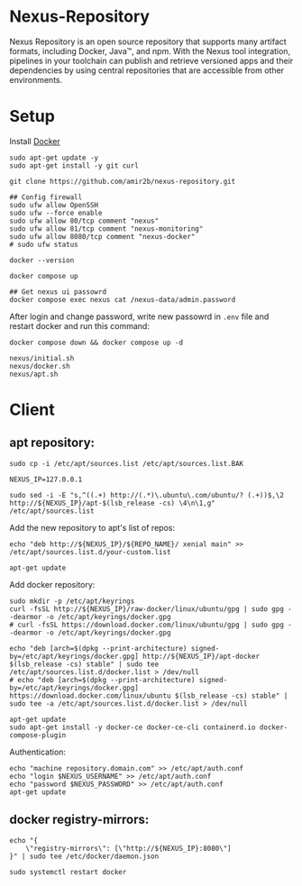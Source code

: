 # Nexus-Repository

Nexus Repository is an open source repository that supports many artifact formats, including Docker, Java™, and npm. With the Nexus tool integration, pipelines in your toolchain can publish and retrieve versioned apps and their dependencies by using central repositories that are accessible from other environments.

# Setup

Install [Docker](https://docs.docker.com/engine/install/ubuntu/)

```shell
sudo apt-get update -y
sudo apt-get install -y git curl

git clone https://github.com/amir2b/nexus-repository.git

## Config firewall
sudo ufw allow OpenSSH
sudo ufw --force enable
sudo ufw allow 80/tcp comment "nexus"
sudo ufw allow 81/tcp comment "nexus-monitoring"
sudo ufw allow 8080/tcp comment "nexus-docker"
# sudo ufw status

docker --version

docker compose up

## Get nexus ui passowrd
docker compose exec nexus cat /nexus-data/admin.password
```

After login and change password, write new passowrd in `.env` file and restart docker and run this command:

```shell
docker compose down && docker compose up -d

nexus/initial.sh
nexus/docker.sh
nexus/apt.sh
```

# Client

## apt repository:

```shell
sudo cp -i /etc/apt/sources.list /etc/apt/sources.list.BAK

NEXUS_IP=127.0.0.1

sudo sed -i -E "s,^((.+) http://(.*)\.ubuntu\.com/ubuntu/? (.+))$,\2 http://${NEXUS_IP}/apt-$(lsb_release -cs) \4\n\1,g" /etc/apt/sources.list
```

Add the new repository to apt's list of repos:

```shell
echo "deb http://${NEXUS_IP}/${REPO_NAME}/ xenial main" >> /etc/apt/sources.list.d/your-custom.list

apt-get update
```

Add docker repository:

```shell
sudo mkdir -p /etc/apt/keyrings
curl -fsSL http://${NEXUS_IP}/raw-docker/linux/ubuntu/gpg | sudo gpg --dearmor -o /etc/apt/keyrings/docker.gpg
# curl -fsSL https://download.docker.com/linux/ubuntu/gpg | sudo gpg --dearmor -o /etc/apt/keyrings/docker.gpg

echo "deb [arch=$(dpkg --print-architecture) signed-by=/etc/apt/keyrings/docker.gpg] http://${NEXUS_IP}/apt-docker $(lsb_release -cs) stable" | sudo tee /etc/apt/sources.list.d/docker.list > /dev/null
# echo "deb [arch=$(dpkg --print-architecture) signed-by=/etc/apt/keyrings/docker.gpg] https://download.docker.com/linux/ubuntu $(lsb_release -cs) stable" | sudo tee -a /etc/apt/sources.list.d/docker.list > /dev/null

apt-get update
sudo apt-get install -y docker-ce docker-ce-cli containerd.io docker-compose-plugin
```

Authentication:

```shell
echo "machine repository.domain.com" >> /etc/apt/auth.conf
echo "login $NEXUS_USERNAME" >> /etc/apt/auth.conf
echo "password $NEXUS_PASSWORD" >> /etc/apt/auth.conf
apt-get update
```

## docker registry-mirrors:

```shell
echo "{
    \"registry-mirrors\": [\"http://${NEXUS_IP}:8080\"]
}" | sudo tee /etc/docker/daemon.json

sudo systemctl restart docker
```
